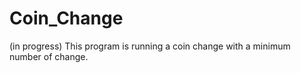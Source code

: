 # Coin_Change 
(in progress)
This program is running a coin change with a minimum number of change.
